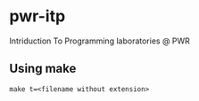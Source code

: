 # pwr-itp
Intriduction To Programming laboratories @ PWR

## Using make
```
make t=<filename without extension>
```
